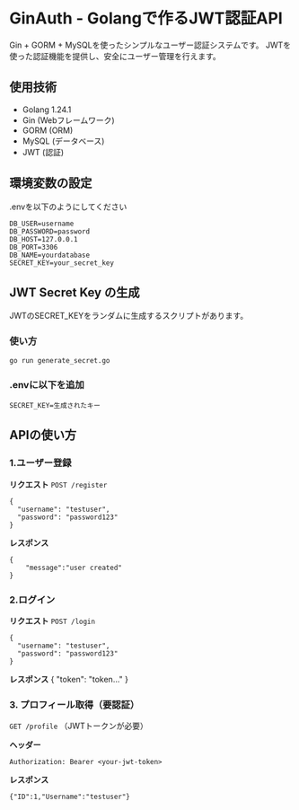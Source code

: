 # GinAuth - Golangで作るJWT認証API

Gin + GORM + MySQLを使ったシンプルなユーザー認証システムです。
JWTを使った認証機能を提供し、安全にユーザー管理を行えます。

## 使用技術
 - Golang 1.24.1
 - Gin (Webフレームワーク)
 - GORM (ORM)
 - MySQL (データベース)
 - JWT (認証)

## 環境変数の設定
.envを以下のようにしてください
```
DB_USER=username
DB_PASSWORD=password
DB_HOST=127.0.0.1
DB_PORT=3306
DB_NAME=yourdatabase
SECRET_KEY=your_secret_key
```

## JWT Secret Key の生成
JWTのSECRET_KEYをランダムに生成するスクリプトがあります。

### 使い方
```
go run generate_secret.go
```
### .envに以下を追加
```
SECRET_KEY=生成されたキー
```

## APIの使い方
### 1.ユーザー登録
**リクエスト**
`POST /register`

```
{
  "username": "testuser",
  "password": "password123"
}
```

**レスポンス**
```
{
    "message":"user created"
}
```
### 2.ログイン
**リクエスト**
`POST /login`

```
{
  "username": "testuser",
  "password": "password123"
}
```
**レスポンス**
{
    "token": "token..."
}

### 3. プロフィール取得（要認証）
`GET /profile` （JWTトークンが必要）

**ヘッダー**
```
Authorization: Bearer <your-jwt-token>
```

**レスポンス**
```
{"ID":1,"Username":"testuser"}
```
